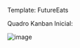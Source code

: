 Template: FutureEats

Quadro Kanban Inicial:

![image](https://user-images.githubusercontent.com/65732340/154269660-cf7ecb9c-1ce5-42ec-bb16-b48185f05324.png)
